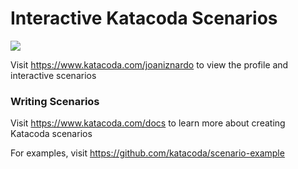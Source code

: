 # Interactive Katacoda Scenarios

[![](http://shields.katacoda.com/katacoda/joaniznardo/count.svg)](https://www.katacoda.com/joaniznardo "Get your profile on Katacoda.com")

Visit https://www.katacoda.com/joaniznardo to view the profile and interactive scenarios

### Writing Scenarios
Visit https://www.katacoda.com/docs to learn more about creating Katacoda scenarios

For examples, visit https://github.com/katacoda/scenario-example
